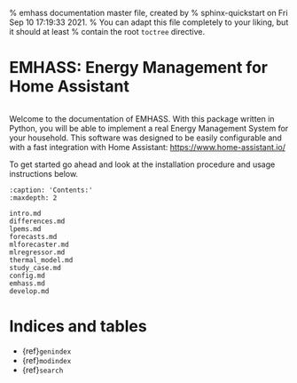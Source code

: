 % emhass documentation master file, created by
% sphinx-quickstart on Fri Sep 10 17:19:33 2021.
% You can adapt this file completely to your liking, but it should at least
% contain the root `toctree` directive.

# EMHASS: Energy Management for Home Assistant

```{image} images/emhass_logo.png

```

Welcome to the documentation of EMHASS. With this package written in Python, you will be able to implement a real Energy Management System for your household. This software was designed to be easily configurable and with a fast integration with Home Assistant: <https://www.home-assistant.io/>

To get started go ahead and look at the installation procedure and usage instructions below.

```{toctree}
:caption: 'Contents:'
:maxdepth: 2

intro.md
differences.md
lpems.md
forecasts.md
mlforecaster.md
mlregressor.md
thermal_model.md
study_case.md
config.md
emhass.md
develop.md
```

# Indices and tables

- {ref}`genindex`
- {ref}`modindex`
- {ref}`search`
